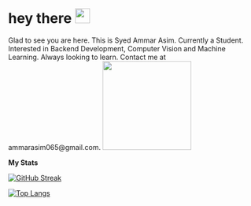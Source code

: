 
<h1>
  hey there
  <img src="https://media.giphy.com/media/hvRJCLFzcasrR4ia7z/giphy.gif" width="30px"/>
</h1>
Glad to see you are here. This is Syed Ammar Asim. Currently a Student. Interested in Backend Development, Computer Vision and Machine Learning. Always looking to learn.
Contact me at ammarasim065@gmail.com.



<img height="180em" src="https://github-readme-stats.vercel.app/api?username=Ammar-Asim-23&show_icons=true&hide_border=true&&count_private=true&include_all_commits=true" />



**My Stats**



[![GitHub Streak](http://github-readme-streak-stats.herokuapp.com?user=Ammar-Asim-23&theme=dark&background=000000)](https://git.io/streak-stats)



[![Top Langs](https://github-readme-stats.vercel.app/api/top-langs/?username=Ammar-Asim-23)](https://github.com/anuraghazra/github-readme-stats)
